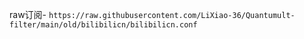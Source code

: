 raw订阅- `https://raw.githubusercontent.com/LiXiao-36/Quantumult-filter/main/old/bilibilicn/bilibilicn.conf` 
